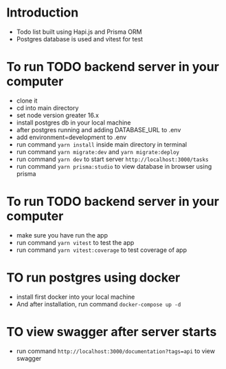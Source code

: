 # Introduction
- Todo list built using Hapi.js and Prisma ORM
- Postgres database is used and vitest for test

# To run TODO backend server in your computer
- clone it
- cd into main directory
- set node version greater 16.x
- install postgres db in your local machine
- after postgres running and adding DATABASE_URL to .env
- add environment=development to .env
- run command `yarn install` inside main directory in terminal
- run command `yarn migrate:dev` and `yarn migrate:deploy`
- run command `yarn dev` to start server `http://localhost:3000/tasks`
- run command `yarn prisma:studio` to view database in browser using prisma
  
# To run TODO backend server in your computer
- make sure you have run the app
- run command `yarn vitest` to test the app
- run command `yarn vitest:coverage` to test coverage of app

# TO run postgres using docker
- install first docker into your local machine
- And after installation, run command `docker-compose up -d`

# TO view swagger after server starts
- run command `http://localhost:3000/documentation?tags=api` to view swagger
